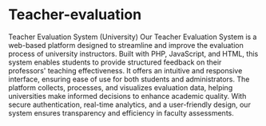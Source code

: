 # Teacher-evaluation
Teacher Evaluation System (University)
Our Teacher Evaluation System is a web-based platform designed to streamline and improve the evaluation process of university instructors. Built with PHP, JavaScript, and HTML, this system enables students to provide structured feedback on their professors' teaching effectiveness. It offers an intuitive and responsive interface, ensuring ease of use for both students and administrators. The platform collects, processes, and visualizes evaluation data, helping universities make informed decisions to enhance academic quality. With secure authentication, real-time analytics, and a user-friendly design, our system ensures transparency and efficiency in faculty assessments.
